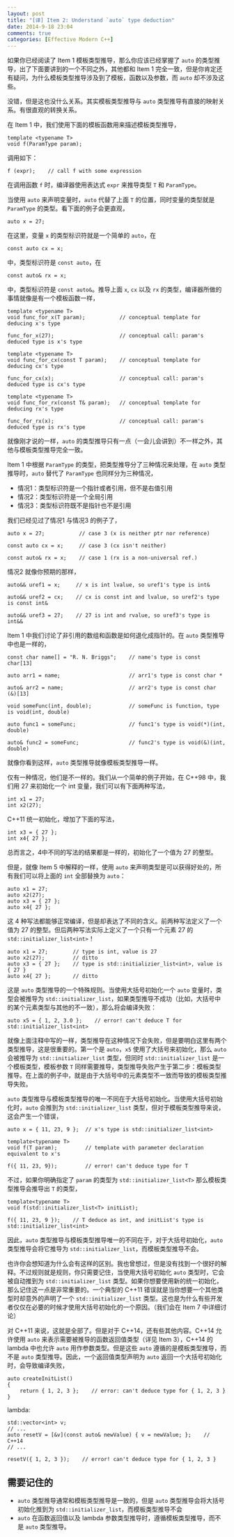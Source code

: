 ```yaml
---
layout: post
title: "[译] Item 2: Understand `auto` type deduction"
date: 2014-9-18 23:04
comments: true
categories: [Effective Modern C++]
---
```


如果你已经阅读了 Item 1 模板类型推导，那么你应该已经掌握了 `auto` 的类型推导，出了下面要讲到的一个不同之外，其他都和 Item 1 完全一致，但是你肯定还有疑问，为什么模板类型推导涉及到了模板，函数以及参数，而 `auto` 却不涉及这些。

没错，但是这也没什么关系。其实模板类型推导与 `auto` 类型推导有直接的映射关系。有很直观的转换关系。

在 Item 1 中，我们使用下面的模板函数用来描述模板类型推导，

```
template <typename T>
void f(ParamType param);
```

调用如下：

```
f (expr);    // call f with some expression
```

在调用函数 `f` 时，编译器使用表达式 `expr` 来推导类型 `T` 和 `ParamType`。

当使用 `auto` 来声明变量时，`auto` 代替了上面 `T` 的位置，同时变量的类型就是 `ParamType` 的类型。看下面的例子会更直观，

```
auto x = 27;
```

在这里，变量 `x` 的类型标识符就是一个简单的 `auto`，在

```
const auto cx = x;
```

中，类型标识符是 `const auto`，在

```
const auto& rx = x;
```

中，类型标识符是 `const auto&`。推导上面 `x`, `cx` 以及 `rx` 的类型，编译器所做的事情就像是有一个模板函数一样，

```
template <typename T>
void func_for_x(T param);           // conceptual template for deducing x's type

func_for_x(27);                     // conceptual call: param's deduced type is x's type

template <typename T>
void func_for_cx(const T param);    // conceptual template for deducing cx's type

func_for_cx(x);                     // conceptual call: param's deduced type is cx's type

template <typename T>
void func_for_rx(const T& param);   // conceptual template for deducing rx's type

func_for_rx(x);                     // conceptual call: param's deduced type is rx's type
```

就像刚才说的一样，`auto` 的类型推导只有一点（一会儿会讲到）不一样之外，其他与模板类型推导完全一致。

Item 1 中根据 `ParamType` 的类型，把类型推导分了三种情况来处理，在 `auto` 类型推导时，`auto` 替代了 `ParamType`  也同样分为三种情况，

- 情况1：类型标识符是一个指针或者引用，但不是右值引用
- 情况2：类型标识符是一个全局引用
- 情况3：类型标识符既不是指针也不是引用

我们已经见过了情况1 与情况3 的例子了，

```
auto x = 27;           // case 3 (x is neither ptr nor reference)

const auto cx = x;     // case 3 (cx isn't neither)

const auto& rx = x;    // case 1 (rx is a non-universal ref.)

```

情况2 就像你预期的那样，

```
auto&& uref1 = x;     // x is int lvalue, so uref1's type is int&

auto&& uref2 = cx;    // cx is const int and lvalue, so uref2's type is const int&

auto&& uref3 = 27;    // 27 is int and rvalue, so uref3's type is int&&
```

Item 1 中我们讨论了非引用的数组和函数是如何退化成指针的。在 `auto` 类型推导中也是一样的，

```
const char name[] = "R. N. Briggs";    // name's type is const char[13]

auto arr1 = name;                      // arr1's type is const char *

auto& arr2 = name;                     // arr2's type is const char (&)[13]

void someFunc(int, double);            // someFunc is function, type is void(int, double)

auto func1 = someFunc;                 // func1's type is void(*)(int, double)

auto& func2 = someFunc;                // func2's type is void(&)(int, double)
```

就像你看到这样，`auto` 类型推导就像模板类型推导一样。

仅有一种情况，他们是不一样的。我们从一个简单的例子开始，在 C++98 中，我们用 27 来初始化一个 int 变量，我们可以有下面两种写法，

```
int x1 = 27;
int x2(27);
```

C++11 统一初始化，增加了下面的写法，

```
int x3 = { 27 };
int x4{ 27 };
```

总而言之，4中不同的写法的结果都是一样的，初始化了一个值为 27 的整型。

但是，就像 Item 5 中解释的一样，使用 `auto` 来声明类型是可以获得好处的，所有我们可以将上面的 `int` 全部替换为 `auto`：

```
auto x1 = 27;
auto x2(27);
auto x3 = { 27 };
auto x4{ 27 };
```

这 4 种写法都能够正常编译，但是却表达了不同的含义。前两种写法定义了一个值为 27 的整型。但后两种写法实际上定义了一个只有一个元素 27 的 `std::initializer_list<int>`！

```
auto x1 = 27;        // type is int, value is 27
auto x2(27);         // ditto
auto x3 = { 27 };    // type is std::initializier_list<int>, value is { 27 }
auto x4{ 27 };       // ditto
```

这是 `auto` 类型推导的一个特殊规则。当使用大括号初始化一个 `auto` 变量时，类型会被推导为 `std::initializer_list`，如果类型推导不成功（比如，大括号中的某个元素类型与其他的不一致），那么将会编译失败：

```
auto x5 = { 1, 2, 3.0 };    // error! can't deduce T for std::initializer_list<int>
```

就像上面注释中写的一样，类型推导在这种情况下会失败，但是要明白这里有两个类型推导，这是很重要的。第一个是 `auto`，`x5` 使用了大括号来初始化，那么 `auto` 会被推导为 `std::initializer_list` 类型，但同时 `std::initializer_list` 是一个模板类型，模板参数 `T` 同样需要推导，类型推导失败产生于第二步：模板类型推导。在上面的例子中，就是由于大括号中的元素类型不一致而导致的模板类型推导失败。

`auto` 类型推导与模板类型推导的唯一不同在于大括号初始化。当使用大括号初始化时，`auto` 会推到为 `std::initializer_list` 类型，但对于模板类型推导来说，这会产生一个错误，

```
auto x = { 11, 23, 9 };  // x's type is std::initializer_list<int>

template<typename T>
void f(T param);         // template with parameter declaration equivalent to x's

f({ 11, 23, 9});         // error! can't deduce type for T
```

不过，如果你明确指定了 `param` 的类型为 `std::initializer_list<T>` 那么模板类型推导会推导出 `T` 的类型，

```
template<typename T>
void f(std::initializer_list<T> initList);

f({ 11, 23, 9 });    // T deduce as int, and initList's type is std::initializer_list<int>
```

因此，`auto` 类型推导与模板类型推导唯一的不同在于，对于大括号初始化，`auto` 类型推导会将它推导为 `std::initializer_list`，而模板类型推导不会。

也许你会想知道为什么会有这样的区别。我也曾想过，但是没有找到一个很好的解释。不过规则就是规则，你只需要记住，当使用大括号初始化 `auto` 类型时，它会被自动推到为 `std::initializer_list` 类型。如果你想要使用新的统一初始化，那么记住这一点是非常重要的。一个典型的 C++11 错误就是当你想要一个其他类型时却意外的声明了一个 `std::initializer_list` 类型。这也是为什么有些开发者仅仅在必要的时候才使用大括号初始化的一个原因。（我们会在 Item 7 中详细讨论）

对 C++11 来说，这就是全部了。但是对于 C++14，还有些其他内容。C++14 允许使用 `auto` 来表示需要被推导的函数返回值类型（详见 Item 3），C++14 的 lambda 中也允许 `auto` 用作参数类型。但是这些 `auto` 遵循的是模板类型推导，而不是 `auto` 类型推导。因此，一个返回值类型声明为 `auto` 返回一个大括号初始化时，会导致编译失败，

```
auto createInitList()
{
	return { 1, 2, 3 };    // error: can't deduce type for { 1, 2, 3 }
}
```

lambda:

```
std::vector<int> v;
// ...
auto resetV = [&v](const auto& newValue) { v = newValue; };    // C++14
// ...

resetV({ 1, 2, 3 });    // error! can't deduce type for { 1, 2, 3 }
```

## 需要记住的

- `auto` 类型推导通常和模板类型推导是一致的，但是 `auto` 类型推导会将大括号初始化推到为 `std::initializer_list`，而模板类型推导不会
- `auto` 在函数返回值以及 lambda 参数类型推导时，遵循模板类型推导，而不是 `auto` 类型推导。

